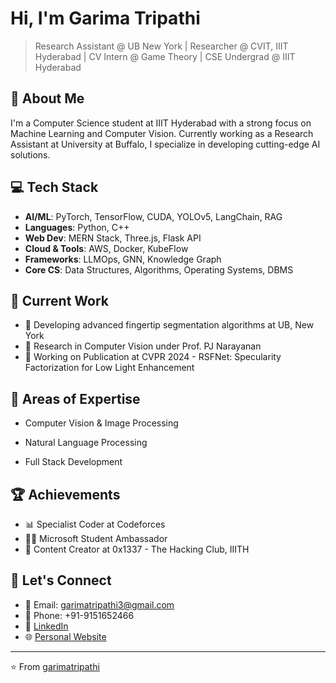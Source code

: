 #  Hi, I'm Garima Tripathi

>  Research Assistant @ UB New York | Researcher @ CVIT, IIIT Hyderabad | CV Intern @ Game Theory | CSE Undergrad @ IIIT Hyderabad

## 🚀 About Me
I'm a Computer Science student at IIIT Hyderabad with a strong focus on Machine Learning and Computer Vision. Currently working as a Research Assistant at University at Buffalo, I specialize in developing cutting-edge AI solutions.

## 💻 Tech Stack
- **AI/ML**: PyTorch, TensorFlow, CUDA, YOLOv5, LangChain, RAG
- **Languages**: Python, C++
- **Web Dev**: MERN Stack, Three.js, Flask API
- **Cloud & Tools**: AWS, Docker, KubeFlow
- **Frameworks**: LLMOps, GNN, Knowledge Graph
- **Core CS**: Data Structures, Algorithms, Operating Systems, DBMS

## 🔭 Current Work
- 🌟 Developing advanced fingertip segmentation algorithms at UB, New York
- 🧠 Research in Computer Vision under Prof. PJ Narayanan
- 📝 Working on Publication at CVPR 2024 - RSFNet: Specularity Factorization for Low Light Enhancement
<!-- 
## 🎯 Featured Projects
- 🤖 [AI-Powered Cold Email Generator](project-link) - LangChain & RAG based personalized outreach system
- 🥔 [Potato Disease Classification](project-link) - End-to-end ML system with 99% accuracy
- 👁️ [Object Segmentation System](project-link) - Advanced Video Object Segmentation research -->

## 🌱 Areas of Expertise
- Computer Vision & Image Processing
<!-- - Deep Learning & Neural Networks -->
- Natural Language Processing
<!-- - Real-time AI Systems -->
- Full Stack Development

## 🏆 Achievements
- 📊 Specialist Coder at Codeforces
- 👨‍💻 Microsoft Student Ambassador
- 🔐 Content Creator at 0x1337 - The Hacking Club, IIITH

## 🤝 Let's Connect
- 📧 Email: garimatripathi3@gmail.com
- 📱 Phone: +91-9151652466
- 💼 [LinkedIn](garimatripathi)
- 🌐 [Personal Website](garimatripathi)

---
⭐️ From [garimatripathi](https://github.com/garimatripathi)
